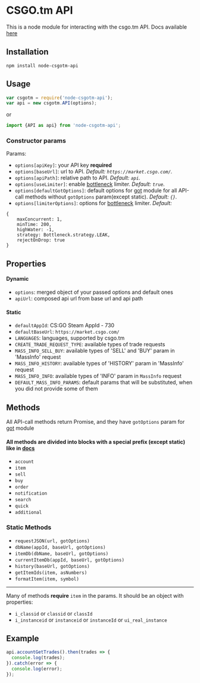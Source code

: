 # CSGO.tm API

This is a node module for interacting with the csgo.tm API.
Docs available [here](https://market.csgo.com/docs/)

## Installation

`npm install node-csgotm-api`

## Usage

```javascript
var csgotm = require('node-csgotm-api');
var api = new csgotm.API(options);
```
or
```javascript
import {API as api} from 'node-csgotm-api';
```

### Constructor params
Params:
- `options[apiKey]`: your API key **required**
- `options[baseUrl]`: url to API. *Default: `https://market.csgo.com/`.*
- `options[apiPath]`: relative path to API. *Default: `api`.*
- `options[useLimiter]`: enable [bottleneck](https://github.com/SGrondin/bottleneck) limiter. *Default: `true`.*
- `options[defaultGotOptions]`: default options for [got](https://github.com/sindresorhus/got) module for all API-call methods without `gotOptions` param(except static). *Default: `{}`.*
- `options[limiterOptions]`: options for [bottleneck](https://github.com/SGrondin/bottleneck) limiter. *Default:*
```
{
    maxConcurrent: 1,
    minTime: 200,
    highWater: -1,
    strategy: Bottleneck.strategy.LEAK,
    rejectOnDrop: true
}
```

## Properties

#### Dynamic
- `options`: merged object of your passed options and default ones
- `apiUrl`: composed api url from base url and api path

#### Static
- `defaultAppId`: CS:GO Steam AppId - 730
- `defaultBaseUrl`: `https://market.csgo.com/`
- `LANGUAGES`: languages, supported by csgo.tm
- `CREATE_TRADE_REQUEST_TYPE`: available types of trade requests
- `MASS_INFO_SELL_BUY`: available types of 'SELL' and 'BUY' param in 'MassInfo' request
- `MASS_INFO_HISTORY`: available types of 'HISTORY' param in 'MassInfo' request
- `MASS_INFO_INFO`: available types of 'INFO' param in `MassInfo` request
- `DEFAULT_MASS_INFO_PARAMS`: default params that will be substituted, when you did not provide some of them

## Methods

All API-call methods return Promise, and they have `gotOptions` param for [got](https://github.com/sindresorhus/got) module
#### All methods are divided into blocks with a special prefix (except static) like in [docs](https://market.csgo.com/docs/)
- `account`
- `item`
- `sell`
- `buy`
- `order`
- `notification`
- `search`
- `quick`
- `additional`

### Static Methods
- `requestJSON(url, gotOptions)`
- `dbName(appId, baseUrl, gotOptions)`
- `itemDb(dbName, baseUrl, gotOptions)`
- `currentItemDb(appId, baseUrl, gotOptions)`
- `history(baseUrl, gotOptions)`
- `getItemIds(item, asNumbers)`
- `formatItem(item, symbol)`

----

Many of methods **require** `item` in the params. It should be an object with properties:
- `i_classid` or `classid` or `classId`
- `i_instanceid` or `instanceid` or `instanceId` or `ui_real_instance`

## Example

```javascript
api.accountGetTrades().then(trades => {
  console.log(trades);
}).catch(error => {
  console.log(error);
});
```
